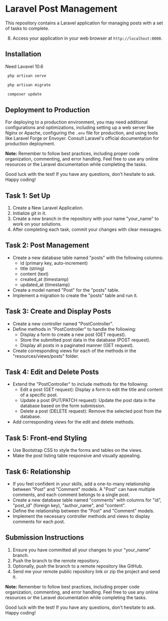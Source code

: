 # Laravel Post Management

This repository contains a Laravel application for managing posts with a set of tasks to complete.


8. Access your application in your web browser at `http://localhost:8000`.


   
## Installation

 Need Lavavel 10.6 

```bash
 php artisan serve
```
```bash
 php artisan migrate
```

```bash
 composer update  

```

## Deployment to Production

For deploying to a production environment, you may need additional configurations and optimizations, including setting up a web server like Nginx or Apache, configuring the `.env` file for production, and using tools like Laravel Forge or Envoyer. Consult Laravel's official documentation for production deployment.

**Note:** Remember to follow best practices, including proper code organization, commenting, and error handling. Feel free to use any online resources or the Laravel documentation while completing the tasks.

Good luck with the test! If you have any questions, don't hesitate to ask. Happy coding!


## Task 1: Set Up

1. Create a New Laravel Application.
2. Initialize git in it.
3. Create a new branch in the repository with your name "your_name" to work on your solutions.
4. After completing each task, commit your changes with clear messages.

## Task 2: Post Management

- Create a new database table named "posts" with the following columns:
  - id (primary key, auto-increment)
  - title (string)
  - content (text)
  - created_at (timestamp)
  - updated_at (timestamp)
- Create a model named "Post" for the "posts" table.
- Implement a migration to create the "posts" table and run it.

## Task 3: Create and Display Posts

- Create a new controller named "PostController".
- Define methods in "PostController" to handle the following:
  - Display a form to create a new post (GET request).
  - Store the submitted post data in the database (POST request).
  - Display all posts in a paginated manner (GET request).
- Create corresponding views for each of the methods in the "resources/views/posts" folder.

## Task 4: Edit and Delete Posts

- Extend the "PostController" to include methods for the following:
  - Edit a post (GET request): Display a form to edit the title and content of a specific post.
  - Update a post (PUT/PATCH request): Update the post data in the database based on the form submission.
  - Delete a post (DELETE request): Remove the selected post from the database.
- Add corresponding views for the edit and delete methods.

## Task 5: Front-end Styling

- Use Bootstrap CSS to style the forms and tables on the views.
- Make the post listing table responsive and visually appealing.

## Task 6: Relationship

- If you feel confident in your skills, add a one-to-many relationship between "Post" and "Comment" models. A "Post" can have multiple comments, and each comment belongs to a single post.
- Create a new database table named "comments" with columns for "id", "post_id" (foreign key), "author_name", and "content".
- Define the relationship between the "Post" and "Comment" models.
- Implement the necessary controller methods and views to display comments for each post.

## Submission Instructions

1. Ensure you have committed all your changes to your "your_name" branch.
2. Push the branch to the remote repository.
3. Optionally, push the branch to a remote repository like GitHub.
4. Send me your remote public repository link or zip the project and send it.

**Note:** Remember to follow best practices, including proper code organization, commenting, and error handling. Feel free to use any online resources or the Laravel documentation while completing the tasks.

Good luck with the test! If you have any questions, don't hesitate to ask. Happy coding!
